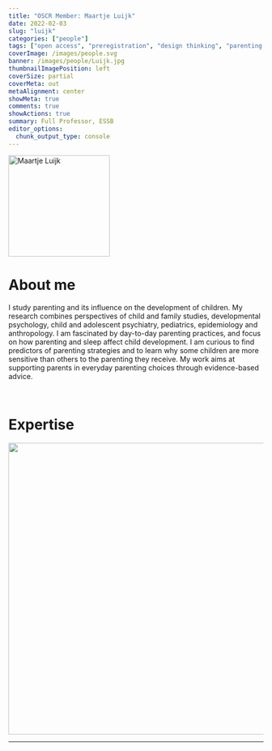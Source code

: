 ```yaml
---
title: "OSCR Member: Maartje Luijk"
date: 2022-02-03
slug: "luijk"
categories: ["people"]
tags: ["open access", "preregistration", "design thinking", "parenting studies", "school-essb"] # top 3 categories + unique + school
coverImage: /images/people.svg
banner: /images/people/Luijk.jpg
thumbnailImagePosition: left
coverSize: partial
coverMeta: out
metaAlignment: center
showMeta: true
comments: true
showActions: true
summary: Full Professor, ESSB  
editor_options: 
  chunk_output_type: console
---
```


<!-- EMAIL -->
<p>
  <a href="mailto:luijk@essb.eur.nl">
  <img border="0" alt="Maartje Luijk" src="/images/people/Luijk.jpg" width="200" height="200" align="center">
  </a>
</p>


<p align="center">
<!--  CV -->
  <a href="https://pure.eur.nl/en/persons/pcm-maartje-luijk" class="fa-solid fa-file" style="color:#000000;">
  </a> 

<!-- TWITTER   
  <a href="" class="fa-brands fa-x-twitter" style="color:#000000;">
  </a>   -->


<!-- GOOGLE SCHOLAR
  <a href="" class="fa-brands fa-google-scholar" style="color:#000000;">
  </a>
  -->
  
<!-- RESEARCHGATE -->  
  <a href="https://www.researchgate.net/profile/Maartje_Luijk/" class="fa-brands fa-researchgate" style="color:#000000;">
  </a>

  
<!-- LINKEDIN -->  
  <a href="https://www.linkedin.com/in/maartjeluijk/" class="fa-brands fa-linkedin" style="color:#000000;">
  </a> 
  
  <!-- ORCID   
  <a href="" class="fa-brands fa-orcid" style="color:#000000;">
  </a>  -->

<!-- PERSONAL WEBSITE 
  <a href="" class="fa-solid fa-link" style="color:#000000;">
  </a> -->

<!-- GITHUB 
  <a href="" class="fa-brands fa-github" style="color:#000000;"> 
  </a> -->
</p>






# About me

I study parenting and its influence on the development of children. My research combines perspectives of child and family studies, developmental psychology, child and adolescent psychiatry, pediatrics, epidemiology and anthropology. I am fascinated by day-to-day parenting practices, and focus on how parenting and sleep affect child development. I am curious to find predictors of parenting strategies and to learn why some children are more sensitive than others to the parenting they receive. My work aims at supporting parents in everyday parenting choices through evidence-based advice.


<BR>

# Expertise

<img src="{{< blogdown/postref >}}index_files/figure-html/radarPlot-1.png" width="576" />

***



